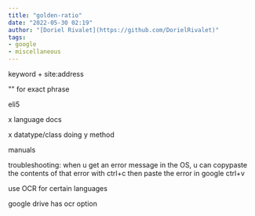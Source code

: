 ```yaml
---
title: "golden-ratio"
date: "2022-05-30 02:19"
author: "[Doriel Rivalet](https://github.com/DorielRivalet)"
tags:
- google
- miscellaneous
---
```


keyword + site:address

"" for exact phrase

eli5

x language docs

x datatype/class doing y method

manuals

troubleshooting: when u get an error message in the OS, u can copypaste the contents of that error with ctrl+c then paste the error in google ctrl+v

use OCR for certain languages

google drive has ocr option
